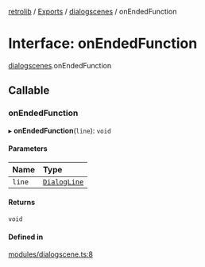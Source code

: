 [retrolib](../README.md) / [Exports](../modules.md) / [dialogscenes](../modules/dialogscenes.md) / onEndedFunction

# Interface: onEndedFunction

[dialogscenes](../modules/dialogscenes.md).onEndedFunction

## Callable

### onEndedFunction

▸ **onEndedFunction**(`line`): `void`

#### Parameters

| Name | Type |
| :------ | :------ |
| `line` | [`DialogLine`](../modules/dialogscenes.md#dialogline) |

#### Returns

`void`

#### Defined in

[modules/dialogscene.ts:8](https://github.com/philbgarner/retrolib/blob/cd6f581/src/modules/dialogscene.ts#L8)
